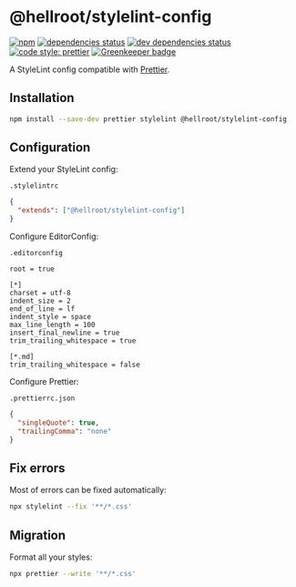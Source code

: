 # @hellroot/stylelint-config

[![npm](https://img.shields.io/npm/v/@hellroot/stylelint-config.svg)](https://www.npmjs.com/package/@hellroot/stylelint-config)
[![dependencies status](https://img.shields.io/david/hellroot/stylelint-config.svg)](https://david-dm.org/hellroot/stylelint-config)
[![dev dependencies status](https://img.shields.io/david/dev/hellroot/stylelint-config.svg)](https://david-dm.org/hellroot/stylelint-config?type=dev)
[![code style: prettier](https://img.shields.io/badge/code_style-prettier-ff69b4.svg)](https://github.com/prettier/prettier) [![Greenkeeper badge](https://badges.greenkeeper.io/hellroot/stylelint-config.svg)](https://greenkeeper.io/)

A StyleLint config compatible with [Prettier](https://prettier.io).

## Installation

```bash
npm install --save-dev prettier stylelint @hellroot/stylelint-config
```

## Configuration

Extend your StyleLint config:

`.stylelintrc`

```json
{
  "extends": ["@hellroot/stylelint-config"]
}
```

Configure EditorConfig:

`.editorconfig`

```editorconfig
root = true

[*]
charset = utf-8
indent_size = 2
end_of_line = lf
indent_style = space
max_line_length = 100
insert_final_newline = true
trim_trailing_whitespace = true

[*.md]
trim_trailing_whitespace = false
```

Configure Prettier:

`.prettierrc.json`

```json
{
  "singleQuote": true,
  "trailingComma": "none"
}
```

## Fix errors

Most of errors can be fixed automatically:

```bash
npx stylelint --fix '**/*.css'
```

## Migration

Format all your styles:

```bash
npx prettier --write '**/*.css'
```
